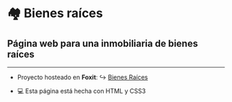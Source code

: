 # :houses: Bienes raíces

## Página web para una inmobiliaria de bienes raíces

---

- Proyecto hosteado en **Foxit**: :arrow_right_hook: [Bienes Raíces](http://cursofullstackphp.foxit.com.ar/comision2014/Paula_Daniela_Farias/bienes_raices/)

- :computer: Esta página está hecha con HTML y CSS3
